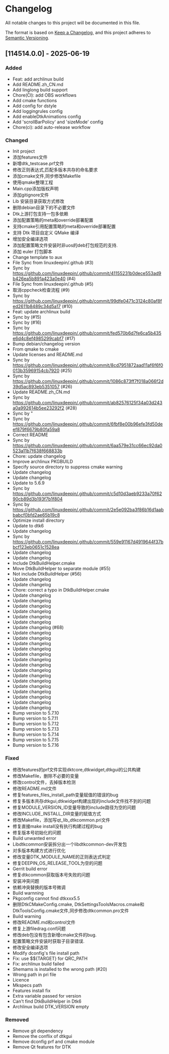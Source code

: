 # Changelog

All notable changes to this project will be documented in this file.

The format is based on [Keep a Changelog](https://keepachangelog.com/en/1.0.0/),
and this project adheres to [Semantic Versioning](https://semver.org/spec/v2.0.0.html).

## [114514.0.0] - 2025-06-19

### Added

- Feat: add archlinux build
- Add README.zh_CN.md
- Add linglong build support
- Chore(CI): add OBS workflows
- Add cmake functions
- Add config for dstyle
- Add loggingrules config
- Add enableDtkAnimations config
- Add 'scrollBarPolicy' and 'sizeMode' config
- Chore(ci): add auto-release workflow

### Changed

- Init project
- 添加features文件
- 新增dtk_testcase.prf文件
- 修改正则表达式,匹配多版本共存的命名要求
- 添加cmake文件,同步修改Makefile
- 使用qmake整理工程
- Main.cpp添加版权声明
- 添加gitignore文件
- Lib 安装目录获取方式修改
- 删除debian目录下的不必要文件
- Dtk上游打包支持一包多依赖
- 添加配置策略的meta和override部署配置
- 支持cmake引用配置策略的meta和override部署配置
- 支持 Dtk 项目自定义 QMake 编译
- 增加安全编译选项
- 添加配置策略文件安装时非uos的deb打包规范的支持.
- 添加 euler 打包脚本
- Change template to aux
- File Sync from linuxdeepin/.github (#3)
- Sync by https://github.com/linuxdeepin/.github/commit/41155231b0dece553ad9b426ea5b891a423a0e40 (#4)
- File Sync from linuxdeepin/.github (#5)
- 取消cppcheck检查流程 (#9)
- Sync by https://github.com/linuxdeepin/.github/commit/99dfe0471c3124c80af8fed2611b8489c34d5a17 (#10)
- Feat: update archlinux build
- Sync by (#15)
- Sync by (#16)
- Sync by https://github.com/linuxdeepin/.github/commit/fed570b6d7fe6ca5b435e6d4c8ef4985299cabf7 (#17)
- Bump debian/changelog version
- From qmake to cmake
- Update licenses and README.md
- Sync by https://github.com/linuxdeepin/.github/commit/8cd7951872aad11af6f6f0013b35969154cb7920 (#25)
- Sync by https://github.com/linuxdeepin/.github/commit/1086c873ff7f018a066f2d39d5ac893eb5351057 (#26)
- Update README.zh_CN.md
- Sync by https://github.com/linuxdeepin/.github/commit/ab82576125f34a03d243a0a992614b5ee23292f2 (#28)
- Sync by "
- Sync by https://github.com/linuxdeepin/.github/commit/6fbf8e00b96efe3fd50deef879f6679b80fa59a8
- Correct README
- Sync by https://github.com/linuxdeepin/.github/commit/6aa579e31cc66ec92da0523a11b7f638f668833b
- Chore: update changelog
- Improve archlinux PKGBUILD
- Specify source directory to suppress cmake warning
- Update changelog
- Update changelog
- Update to 5.6.9
- Sync by https://github.com/linuxdeepin/.github/commit/c5d10d3aeb9233a70f6290cb89d3b193f7b1f804
- Sync by https://github.com/linuxdeepin/.github/commit/2e5e092ba3f86b16d1aabbabcf0bfd2ae65b19c8
- Optimize install directory
- Update to dtk6
- Update changelog
- Sync by https://github.com/linuxdeepin/.github/commit/559e91167d4919644f37bbcf123eb0651c1528ea
- Update changelog
- Update changelog
- Include DtkBuildHelper.cmake
- Move DtkBuildHelper to separate module (#55)
- Not include DtkBuildHelper (#56)
- Update changelog
- Update changelog
- Chore: correct a typo in DtkBuildHelper.cmake
- Update changelog
- Update changelog
- Update changelog
- Update changelog
- Update changelog
- Update changelog
- Update changelog (#68)
- Update changelog
- Update changelog
- Update changelog
- Update changelog
- Update changelog
- Update changelog
- Update changelog
- Update changelog
- Update changelog
- Update changelog
- Update changelog
- Update changelog
- Update changelog
- Update changelog
- Update changelog
- Bump version to 5.7.10
- Bump version to 5.7.11
- Bump version to 5.7.12
- Bump version to 5.7.13
- Bump version to 5.7.14
- Bump version to 5.7.15
- Bump version to 5.7.16

### Fixed

- 修改features的prf文件实现dktcore,dtkwidget,dtkgui的公共构建
- 修改Makefile，删除不必要的变量
- 修改control文件，去掉版本检测
- 修改README.md文件
- 修复features_files_install_path变量赋值的错误的bug
- 修复多版本共存dtkgui,dtkwidget构建出现的include文件找不到的问题
- 修复MODULE_VERSION_ID变量导致的include路径为空的问题
- 修改INCLUDE_INSTALL_DIR变量的赋值方式
- 修改Makefile，添加写qt_lib_dtkcommon.pri文件
- 修复直接make install没有执行构建过程的bug
- 修复版本号初始化的问题
- Build unwanted error
- Libdtkcommon安装拆分出一个libdtkcommon-dev开发包
- 对多版本构建方式进行优化
- 修改变量DTK_MODULE_NAME的正则表达式判定
- 修复DEEPIN_OS_RELEASE_TOOL为空的问题
- Gerrit build error
- 修复dtkcommon获取版本号失败的问题
- 安装冲突问题
- 依赖冲突替换的版本号微调
- Build warnning
- Pkgconfig cannot find dtkxxx5.5
- 删除DtkCMakeConfig.cmake, DtkSettingsToolsMacros.cmake和DtkToolsConfig.cmake文件,同步修改dtkcommon.pro文件
- Build warning
- 修改README.md和control文件
- 修复上游filedrag.conf问题
- 修改deb包没有包含新增cmake文件的bug.
- 配置策略文件安装时获取子目录错误.
- 修改安全编译选项
- Modify dconfig's file install path
- Fix: use $${TARGET} for QRC_PATH
- Fix: archlinux build failed
- Shemams is installed to the wrong path (#20)
- Wrong path in pri file
- Licence
- Mkspecs path
- Features install fix
- Extra variable passed for version
- Can't find DtkBuildHelper in Dtk6
- Archlinux build DTK_VERSION empty

### Removed

- Remove git dependency
- Remove the conflix of dtkgui
- Remove dconfig prf and cmake module
- Remove Qt features for DTK


<!-- generated by git-cliff -->
